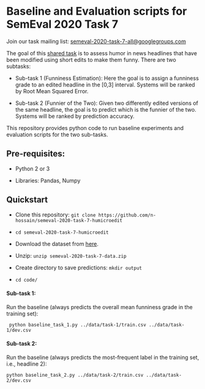 # Baseline and Evaluation scripts for SemEval 2020 Task 7
Join our task mailing list: <a href="https://groups.google.com/forum/#!forum/semeval-2020-task-7-all">semeval-2020-task-7-all@googlegroups.com</a>

The goal of this <a href="https://competitions.codalab.org/competitions/20970">shared task</a> is to assess humor in news headlines that have been modified using short edits to make them funny. There are two subtasks:

* Sub-task 1 (Funniness Estimation): Here the goal is to assign a funniness grade to an edited headline in the [0,3] interval. Systems will be ranked by Root Mean Squared Error.

* Sub-task 2 (Funnier of the Two): Given two differently edited versions of the same headline, the goal is to predict which is the funnier of the two. Systems will be ranked by prediction accuracy.

This repository provides python code to run baseline experiments and evaluation scripts for the two sub-tasks.

## Pre-requisites:
* Python 2 or 3

* Libraries: Pandas, Numpy

## Quickstart
* Clone this repository: ```git clone https://github.com/n-hossain/semeval-2020-task-7-humicroedit```

* ```cd semeval-2020-task-7-humicroedit```

* Download the dataset from <a href="https://www.cs.rochester.edu/u/nhossain/humicroedit/semeval-2020-task-7-data.zip">here</a>.

* Unzip: ```unzip semeval-2020-task-7-data.zip```

* Create directory to save predictions: ```mkdir output```

* ```cd code/```

#### Sub-task 1:
Run the baseline (always predicts the overall mean funniness grade in the training set):

```
 python baseline_task_1.py ../data/task-1/train.csv ../data/task-1/dev.csv
```

#### Sub-task 2:
Run the baseline (always predicts the most-frequent label in the training set, i.e., headline 2):

```
python baseline_task_2.py ../data/task-2/train.csv ../data/task-2/dev.csv
```
